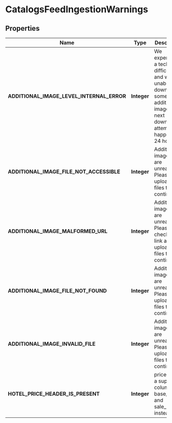

# CatalogsFeedIngestionWarnings


## Properties

| Name | Type | Description | Notes |
|------------ | ------------- | ------------- | -------------|
|**ADDITIONAL_IMAGE_LEVEL_INTERNAL_ERROR** | **Integer** | We experienced a technical difficulty and were unable to download some additional images. The next download attempt will happen in 24 hours. |  [optional] |
|**ADDITIONAL_IMAGE_FILE_NOT_ACCESSIBLE** | **Integer** | Additional image files are unreadable. Please upload new files to continue. |  [optional] |
|**ADDITIONAL_IMAGE_MALFORMED_URL** | **Integer** | Additional image files are unreadable. Please check your link and upload new files to continue. |  [optional] |
|**ADDITIONAL_IMAGE_FILE_NOT_FOUND** | **Integer** | Additional image files are unreadable. Please upload new files to continue. |  [optional] |
|**ADDITIONAL_IMAGE_INVALID_FILE** | **Integer** | Additional image files are unreadable. Please upload new files to continue. |  [optional] |
|**HOTEL_PRICE_HEADER_IS_PRESENT** | **Integer** | price is not a supported column. Use base_price and sale_price instead. |  [optional] |



